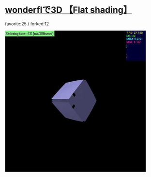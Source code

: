 # [wonderflで3D 【Flat shading】](http://wonderfl.net/c/a4rH)

favorite:25 / forked:12



![thumbnail](./thumbnail.jpg)